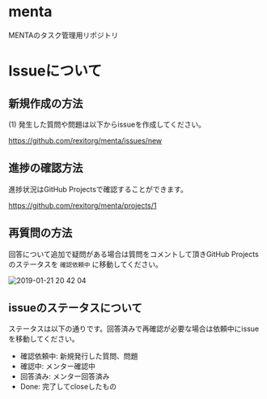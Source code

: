 # menta
MENTAのタスク管理用リポジトリ

# Issueについて

## 新規作成の方法

(1) 発生した質問や問題は以下からissueを作成してください。

https://github.com/rexitorg/menta/issues/new

## 進捗の確認方法

進捗状況はGitHub Projectsで確認することができます。

https://github.com/rexitorg/menta/projects/1

## 再質問の方法

回答について追加で疑問がある場合は質問をコメントして頂きGitHub Projectsのステータスを `確認依頼中` に移動してください。

![2019-01-21 20 42 04](https://user-images.githubusercontent.com/13507595/51472524-0ca9f480-1dbd-11e9-8053-288596b12b0e.png)

## issueのステータスについて

ステータスは以下の通りです。回答済みで再確認が必要な場合は依頼中にissueを移動してください。

- 確認依頼中: 新規発行した質問、問題
- 確認中: メンター確認中
- 回答済み: メンター回答済み
- Done: 完了してcloseしたもの

